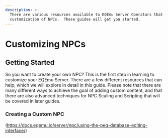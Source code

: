 ```yaml
---
description: >-
  There are various resources available to EQEmu Server Operators that allow the
  customization of NPCs.  These guides will get you started.
---
```


# Customizing NPCs

## Getting Started

So you want to create your own NPC?  This is the first step in learning to customize your EQEmu Server.  There are a few different resources that can help, which we will explore in detail in this guide.  Please note that there are many different ways to achieve the goal of adding custom content, and that there are also advanced techniques for NPC Scaling and Scripting that will be covered in later guides.

### Creating a Custom NPC

(https://docs.eqemu.io/server/npc/using-the-peq-database-editing-interface/)



